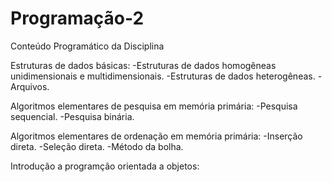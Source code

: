 # Programação-2

Conteúdo Programático da Disciplina
 
Estruturas de dados básicas:
-Estruturas de dados homogêneas unidimensionais e multidimensionais.
-Estruturas de dados heterogêneas.
-Arquivos.

Algoritmos elementares de pesquisa em memória primária:
-Pesquisa sequencial.
-Pesquisa binária.

Algoritmos elementares de ordenação em memória primária:
-Inserção direta.
-Seleção direta.
-Método da bolha.

Introdução a programção orientada a objetos:
